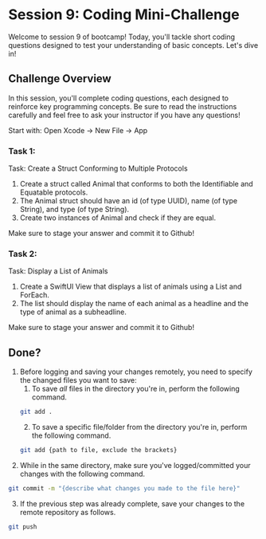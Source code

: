 # Session 9: Coding Mini-Challenge

Welcome to session 9 of bootcamp! Today, you'll tackle short coding questions designed to test your understanding of basic concepts. Let's dive in!

## Challenge Overview

In this session, you'll complete coding questions, each designed to reinforce key programming concepts. Be sure to read the instructions carefully and feel free to ask your instructor if you have any questions!

Start with: Open Xcode -> New File -> App

### Task 1: 
Task: Create a Struct Conforming to Multiple Protocols

1. Create a struct called Animal that conforms to both the Identifiable and Equatable protocols.
2. The Animal struct should have an id (of type UUID), name (of type String), and type (of type String).
3. Create two instances of Animal and check if they are equal.


Make sure to stage your answer and commit it to Github!

### Task 2:
Task: Display a List of Animals

1. Create a SwiftUI View that displays a list of animals using a List and ForEach.
2. The list should display the name of each animal as a headline and the type of animal as a subheadline.

Make sure to stage your answer and commit it to Github!




## Done?
1. Before logging and saving your changes remotely, you need to specify the changed files you want to save:
   1. To save *all* files in the directory you're in, perform the following command.
   ```bash
   git add .
   ```
   2. To save a specific file/folder from the directory you're in, perform the following command.
   ```bash
   git add {path to file, exclude the brackets}
   ```
3. While in the same directory, make sure you've logged/committed your changes with the following command.
```bash
git commit -m "{describe what changes you made to the file here}"
```
3. If the previous step was already complete, save your changes to the remote repository as follows.
```bash
git push
```
